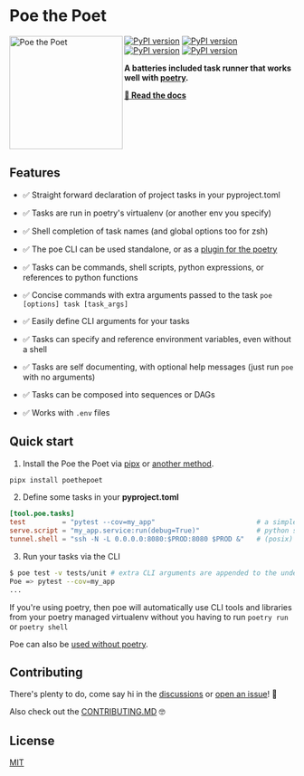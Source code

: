 # Poe the Poet

<img alt="Poe the Poet" src="./docs/_static/poe_logo_x2000.png" height="200" width="200" align="left"/>

[![PyPI version](https://img.shields.io/pypi/pyversions/poethepoet.svg)](https://pypi.org/project/poethepoet/)
[![PyPI version](https://img.shields.io/pypi/v/poethepoet.svg)](https://pypi.org/project/poethepoet/)
[![PyPI version](https://img.shields.io/pypi/dw/poethepoet.svg)](https://pypi.org/project/poethepoet/)
[![PyPI version](https://img.shields.io/pypi/l/ansicolortags.svg)](https://github.com/nat-n/poethepoet/blob/doc/init-sphinx/LICENSE)

**A batteries included task runner that works well with [poetry](https://python-poetry.org/).**

**[📖 Read the docs](https://poethepoet.natn.io/)**

<br clear="both"/>

## Features


- ✅ Straight forward declaration of project tasks in your pyproject.toml

- ✅ Tasks are run in poetry's virtualenv (or another env you specify)

- ✅ Shell completion of task names (and global options too for zsh)

- ✅ The poe CLI can be used standalone, or as a [plugin for the poetry](https://poethepoet.natn.io/poetry_plugin.html)

- ✅ Tasks can be commands, shell scripts, python expressions, or references to python functions

- ✅ Concise commands with extra arguments passed to the task `poe [options] task [task_args]`

- ✅ Easily define CLI arguments for your tasks

- ✅ Tasks can specify and reference environment variables, even without a shell

- ✅ Tasks are self documenting, with optional help messages (just run `poe` with no arguments)

- ✅ Tasks can be composed into sequences or DAGs

- ✅ Works with `.env` files


## Quick start

1. Install the Poe the Poet via [pipx](https://pypa.github.io/pipx/) or [another method](https://poethepoet.natn.io/installation.html).

  ```sh
  pipx install poethepoet
  ```

2. Define some tasks in your **pyproject.toml**

  ```toml
  [tool.poe.tasks]
  test         = "pytest --cov=my_app"                         # a simple command task
  serve.script = "my_app.service:run(debug=True)"              # python script based task
  tunnel.shell = "ssh -N -L 0.0.0.0:8080:$PROD:8080 $PROD &"   # (posix) shell based task
  ```

3. Run your tasks via the CLI

  ```sh
  $ poe test -v tests/unit # extra CLI arguments are appended to the underlying command
  Poe => pytest --cov=my_app
  ...
  ```

If you're using poetry, then poe will automatically use CLI tools and libraries from your poetry managed virtualenv without you having to run `poetry run` or `poetry shell`

Poe can also be [used without poetry](https://poethepoet.natn.io/index.html#usage-without-poetry).

## Contributing

There's plenty to do, come say hi in the [discussions](https://github.com/nat-n/poethepoet/discussions) or [open an issue](https://github.com/nat-n/poethepoet/issues)! 👋

Also check out the [CONTRIBUTING.MD](https://github.com/nat-n/poethepoet/blob/main/.github/CONTRIBUTING.md) 🤓


## License

[MIT](https://github.com/nat-n/poethepoet/blob/main/LICENSE)
